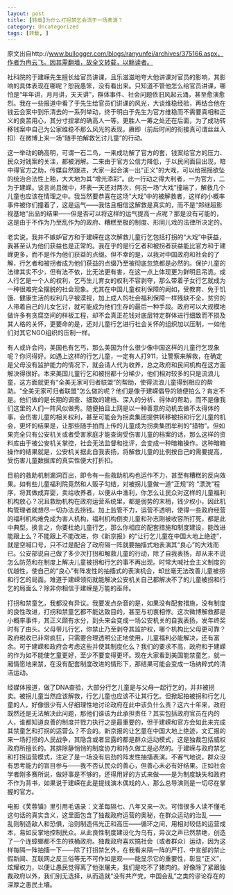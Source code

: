 ```yaml
---
layout: post
title: [转载]为什么打拐禁乞会流于一场表演？
category: Uncategorized
tags: [转载, ]
---
```

原文出自http://www.bullogger.com/blogs/ranyunfei/archives/375166.aspx，作者为冉云飞。因其需翻墙，故全文转载，以觞读者。

社科院的于建嵘先生擅长给官员讲课，且乐滋滋地夸大他讲课对官员的影响，其影响的具体表现在哪呢？恕我愚笨，没有看出来。只知道不管他怎么给官员讲课，哪怕是“年年讲，月月讲，天天讲”，群体事件、社会问题依旧风起云涌，甚至愈演愈烈。我在一些报道中看了于先生给官员们讲课的风光，大谈维稳经验，再结合他在钱云会案中到乐清去的一系列举动，终于明白于先生为官方维稳而不需要真相和正义的良苦用心，其分寸捏拿的确高人一等。更胜人一筹之处还在后面，为了成功转移钱案中自己为公家维稳不那么风光的表现，赓即（前后时间的衔接真可谓丝丝入扣）在微博上来一场“随手拍解救乞讨儿童”的行动。

这一举动的确高明，可谓一石二鸟，一来成功解了官方的套，钱案给官方的压力、民众对钱案的关注，都被消解。二来由于官方公信力降低，于以民间面目出现，暗中得官方之助，传媒自然跟进，大家一起合演一出“正义”的大戏，可以给摇摇欲坠的统治合法性上釉，大大地为其“增光添彩”。此一行动之得大利者，一为官方，二为于建嵘。谈言尚且微中，坏表一天还对两次，何况一场“大戏”撞端了，解救几个儿童也应该在情理之中。我当然要恭喜在这场“大戏”中的被解救者，这样的小概率事件被你们撞着了，这是运气——我估且相信这解救是真实的，而不是“郑继超影视基地”出品的结果——但是否可以将这样的运气提高一点呢？那是没有可能的，这是由于不作为乃至乱作为的政府、糟糕至极的制度、形同儿戏的法律所决定的。

老实说，我并不嫉妒官方和于建嵘在这次解救儿童行乞包括打拐的“大戏”中获益，我甚至认为他们获益也是正常的。我在乎的是行乞者和被拐者获益能比官方和于建嵘更多，而不是作为他们获益的点缀。但不幸的是，以我对中国政府和社会的了解，行乞者和被拐者成为他们获益的点缀乃至被彻底忽悠都是必然的。保护儿童的法律其实不少，但有法不依，比无法更有害，在这一点上体现更为鲜明且吊诡。成人行乞是一个人的权利，乞丐生儿育女的权利不容剥夺，那么带着子女行乞就成为一种很难完全摆脱的社会现象。尤其在中国儿童权利保障的阙如，受教育、免于饥饿、健康生活的权利几乎被漠视，加上成人的社会福利保障一样残缺不全，贫穷的人带着自己的儿女乞讨，就可能成为他们生存的最后一种手段。政府可以大规模地做许多有贪腐空间的样板工程，却不会真正花钱对底层特定群体进行细致而不损及其人格的关怀，更要命的是，还对儿童行乞进行社会关怀的组织加以压制，一如他们对其它NGO组织的压制一样。

有人或许会问，美国也有乞丐，那么美国为什么很少像中国这样的儿童行乞现象呢？你问得好。如遇上这样的行乞儿童，一定有人打911，让警察来解救，在确定是父母没有监护能力的情况下，就会请人代为收养，总之政府和民间机构在这方面解决得很好。本来美国儿童行乞和被拐都十分稀少，他们相对较多的只是流浪儿童，这方面就更有“全美无家可归者联盟”的帮助，使得流浪儿童得到相应的帮助。“全美无家可归者联盟”怎么做的呢？他们是像于建嵘倡导的随便拍么？肯定不是。他们做的是长期的调查、细致的建档、深入的分析、得体的帮助，而不是像我们这里的人们一阵风似做秀。随便拍且上网是以一种善意的动机去做不太得体的事，会伤害儿童的相关权利，甚至可能会为拐卖集团提供转移被拐和行乞儿童的机会，更坏的结果是，让那些随手拍而上传的儿童成为拐卖集团牟利的“猎物”。但如果完全只有公安机关或者受害家庭才能查询受伤害儿童的档案的话，那么这样的资料库由于被公安机关掌控，社会无法监督和批评，会变成一种暗箱操作。这种暗箱操作的结果就是，公安机关据此自我表扬，将解救儿童的比例按自己的需要提高，受伤害儿童数据库的真实性便大打折扣。

目前的救助机制漏洞百出，即令有一些救助机构也运作不力，甚至有糟糕的反向效果。如有些儿童福利院竟然和人贩子勾结，对被拐儿童做一道“正规”的 “漂洗”程序，将其做成弃婴，卖给收养者，以便从中渔利，你怎么让民众对这样的儿童福利机构放心？况且救助机构在政府运营系统里，都是弱势的末梢，钱少权小，因此机构管理者就想尽一切办法去捞钱。加上监管不力，运营不透明，使得一些政府经营的福利机构难免成为害人机构，福利机构倒卖儿童和孙志刚被收容所打死，都是此中典型。换言之，你要杜绝儿童行乞，那么你相应的配套措施和制度建设，能改进能跟上么？不能跟上不能改进，你《新京报》的“让行乞儿童在中国大地上绝迹”，就是空喊口号，只不过是配合了政府隔一阵就要抽搐式地表演其“良心”的大戏而已。公安部说自己做了多少次打拐和解救儿童的行动，除了自我表扬，却从来不说怎么防范和在制度上解决儿童被拐和行乞的事不再出现。时常大喊社会主义制度的优越性，使自己的“良心”有阵发性的抽搐式的表演机会，却丝毫无法改善儿童被拐和行乞的局面。难道于建嵘领衔就能解决公安机关自己都解决不了的儿童被拐和行乞的局面么？除非你相信于建嵘是万能的巫师。

打拐和禁童乞，我都没有异议。我要发点杂音的是，如果没有配套措施，没有制度的良性改进，打拐和禁童乞都不能达致目的，甚至与初衷相悖。这次微博解救都是小概率事件，其正义颇有水分，到头来会变成一场公安机关的自我表扬，发年终奖时有了由头。父母带儿行乞，你禁止乃至剥夺其监护权，哪个机构比父母更可靠？政府税收已非常疯狂，只需要合理透明公正地使用，儿童福利必能解决，还有富余。可于建嵘和政府会考虑这些并使其制度化么？我们的要求不高，政府和于建嵘的作为如不能使乞童更好，至少不要变得更坏。现在大家看到美国能禁童乞，就一厢情愿地来禁，在没有配套制度改进的情形下，那结果可能会变成一场纳粹式的清洁运动。

经媒体报道，做了DNA查验，大部分行乞儿童是与父母一起行乞的，并非被拐卖。被拐儿童当然应该解救，行乞儿童也应该不让其行乞。但掀起拍被拐和行乞儿童的人，好像很少有人仔细理性地讨论政府在此中该负什么责？这六十年来，政府既然还是无法解决此问题，那他们谁该为此承担责任？其实包括政府官员在内的人，谁都知道良善的制度并戮力执行之是最重要的，但于建嵘和官方会如此来完成其禁童乞和打拐的运营么？不会的。新京报的让乞童在中国大地上绝迹，文汇报的来一场打拐的人民战争，其隐含或者显露的都是群众运动模式，这是独裁包括威权政府所擅长的。其排除静悄悄的制度协力和持久做工是必然的。于建嵘与政府禁乞和打拐运营模式，注定了是一场没有后劲的阵发性抽搐表演。不客气地说，群众没有思考能力的盲目参与——我不否认民众的善心，但善心未必有好结果。正如社会学者刚多赛所说，做好事是不够的，还得用好的方式来做——是为制度缺失和政府不作为背书，如果说于建嵘在此是提线演木偶戏的人，那么总导演则是一切尽在掌握的官方。 

电影《芙蓉镇》里引用毛语录：文革每隔七、八年又来一次。可惜很多人读不懂毛这句话的真实含义，这里面包含了独裁政府运营的奥秘，在群众运动的治乱 ——乱则制造敌人和恐惧，治则制造伟光正和高压——循环之间，用相对较低的运营成本，易如反掌地控制民众。从此良性制度建设化为乌有，异议之声已然禁绝，创造了一个连蟑螂都不生的铁桶政府。独裁政府喜欢搞社会（或者群众）运动，因为这样每隔一阵抽搐一下——除了打拐禁乞外，在我看来隔一阵的严打、中宣部的禁止假新闻、互联网之反三俗等无不可作如是观——能显示它的重要性，彰显“正义”，炫耀权力，以便让愚民觉得离了他张屠夫，我们是吃不了猪肉的。好像除了紧跟独裁政府以外，我们别无选择，从而造就“没有共产党，中国会乱”之类的谬论存在的深厚之愚民土壤。
